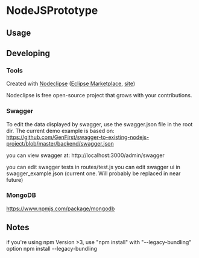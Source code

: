

# NodeJSPrototype



## Usage



## Developing



### Tools

Created with [Nodeclipse](https://github.com/Nodeclipse/nodeclipse-1)
 ([Eclipse Marketplace](http://marketplace.eclipse.org/content/nodeclipse), [site](http://www.nodeclipse.org))   

Nodeclipse is free open-source project that grows with your contributions.

### Swagger
To edit the data displayed by swagger, use the swagger.json file in the root dir. The current demo example is based on: https://github.com/GenFirst/swagger-to-existing-nodejs-project/blob/master/backend/swagger.json

you can view swagger at:
http://localhost:3000/admin/swagger

you can edit swagger tests in routes/test.js
you can edit swagger ui in swagger_example.json (current one. Will probably be replaced in near future) 

### MongoDB
https://www.npmjs.com/package/mongodb

## Notes
if you're using npm Version >3, use "npm install" with "--legacy-bundling" option
npm install --legacy-bundling